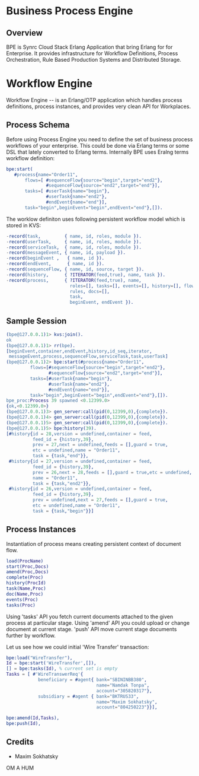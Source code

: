 Business Process Engine
=======================

Overview
--------

BPE is Synrc Cloud Stack Erlang Application that bring Erlang for for Enterprise.
It provides infrastructure for Workflow Definitions, Process Orchestration,
Rule Based Production Systems and Distributed Storage.

Workflow Engine
===============

Workflow Engine -- is an Erlang/OTP application which handles process definitions,
process instances, and provides very clean API for Workplaces.

Process Schema
--------------

Before using Process Engine you need to define the set of business process
workflows of your enterprise. This could be done via Erlang terms or some DSL
that lately converted to Erlang terms. Internally BPE uses Eralng terms
workflow definition:

```erlang
bpe:start(
   #process{name="Order11",
       flows=[ #sequenceFlow{source="begin",target="end2"},
               #sequenceFlow{source="end2",target="end"}],
       tasks=[ #userTask{name="begin"},
               #userTask{name="end2"},
               #endEvent{name="end"}],
       task="begin",beginEvent="begin",endEvent="end"},[]).

```

The worklow definiton uses following persistent workflow model which is stored in KVS:

```erlang
-record(task,         { name, id, roles, module }).
-record(userTask,     { name, id, roles, module }).
-record(serviceTask,  { name, id, roles, module }).
-record(messageEvent, { name, id, payload }).
-record(beginEvent ,   { name, id }).
-record(endEvent,      { name, id }).
-record(sequenceFlow, { name, id, source, target }).
-record(history,      { ?ITERATOR(feed,true), name, task }).
-record(process,      { ?ITERATOR(feed,true), name,
                        roles=[], tasks=[], events=[], history=[], flows=[],
                        rules, docs=[],
                        task,
                        beginEvent, endEvent }).
```

Sample Session
--------------

```erlang
(bpe@127.0.0.1)1> kvs:join().
ok
(bpe@127.0.0.1)1> rr(bpe).
[beginEvent,container,endEvent,history,id_seq,iterator,
 messageEvent,process,sequenceFlow,serviceTask,task,userTask]
(bpe@127.0.0.1)2> bpe:start(#process{name="Order11",
         flows=[#sequenceFlow{source="begin",target="end2"},
                #sequenceFlow{source="end2",target="end"}],
         tasks=[#userTask{name="begin"},
                #userTask{name="end2"},
                #endEvent{name="end"}],
         task="begin",beginEvent="begin",endEvent="end"},[]).
bpe_proc:Process 39 spawned <0.12399.0>
{ok,<0.12399.0>}
(bpe@127.0.0.1)3> gen_server:call(pid(0,12399,0),{complete}).
(bpe@127.0.0.1)4> gen_server:call(pid(0,12399,0),{complete}).
(bpe@127.0.0.1)5> gen_server:call(pid(0,12399,0),{complete}).
(bpe@127.0.0.1)5> bpe:history(39).
[#history{id = 28,version = undefined,container = feed,
          feed_id = {history,39},
          prev = 27,next = undefined,feeds = [],guard = true,
          etc = undefined,name = "Order11",
          task = {task,"end"}},
 #history{id = 27,version = undefined,container = feed,
          feed_id = {history,39},
          prev = 26,next = 28,feeds = [],guard = true,etc = undefined,
          name = "Order11",
          task = {task,"end2"}},
 #history{id = 26,version = undefined,container = feed,
          feed_id = {history,39},
          prev = undefined,next = 27,feeds = [],guard = true,
          etc = undefined,name = "Order11",
          task = {task,"begin"}}]
```

Process Instances
-----------------

Instantiation of process means creating persistent context of document flow.

```erlang
load(ProcName)
start(Proc,Docs)
amend(Proc,Docs)
complete(Proc)
history(ProcId)
task(Name,Proc)
doc(Name,Proc)
events(Proc)
tasks(Proc)
```

Using 'tasks' API you fetch current documents attached to the given
process at particular stage. Using 'amend' API you could upload or
change document at current stage. 'push' API move current
stage documents further by workflow.

Let us see how we could initial 'Wire Transfer' transaction:

```erlang
bpe:load("WireTransfer"),
Id = bpe:start('WireTransfer',[]),
[] = bpe:tasks(Id), % current set is empty
Tasks = [ #'WireTranswerReq'{
            beneficiary = #agent{ bank="SBININBB380",
                                  name="Namdak Tonpa",
                                  account="305820317"},
            subsidiary = #agent { bank="BKTRUS33",
                                  name="Maxim Sokhatsky",
                                  account="804250223"}}],

bpe:amend(Id,Tasks),
bpe:push(Id),
```

Credits
-------

* Maxim Sokhatsky

OM A HUM
